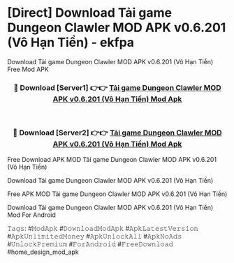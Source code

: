 # [Direct] Download Tải game Dungeon Clawler MOD APK v0.6.201 (Vô Hạn Tiền) - ekfpa
Download Tải game Dungeon Clawler MOD APK v0.6.201 (Vô Hạn Tiền) Free Mod APK

<div align="center">
<h3>🔴 Download [Server1] 👉👉 <a href="https://apk-comot.site?title=Tải_game_Dungeon_Clawler_MOD_APK_v0.6.201_(Vô_Hạn_Tiền)">Tải game Dungeon Clawler MOD APK v0.6.201 (Vô Hạn Tiền) Mod Apk</a></h3><br>

<h3>🔴 Download [Server2] 👉👉 <a href="https://apk-comot.site?title=Tải_game_Dungeon_Clawler_MOD_APK_v0.6.201_(Vô_Hạn_Tiền)">Tải game Dungeon Clawler MOD APK v0.6.201 (Vô Hạn Tiền) Mod Apk</a></h3>
</div>


Free Download APK MOD Tải game Dungeon Clawler MOD APK v0.6.201 (Vô Hạn Tiền)

Download Tải game Dungeon Clawler MOD APK v0.6.201 (Vô Hạn Tiền) 

Free APK MOD Tải game Dungeon Clawler MOD APK v0.6.201 (Vô Hạn Tiền) 

Download Tải game Dungeon Clawler MOD APK v0.6.201 (Vô Hạn Tiền) Mod For Android

𝚃𝚊𝚐𝚜: #𝙼𝚘𝚍𝙰𝚙𝚔 #𝙳𝚘𝚠𝚗𝚕𝚘𝚊𝚍𝙼𝚘𝚍𝙰𝚙𝚔 #𝙰𝚙𝚔𝙻𝚊𝚝𝚎𝚜𝚝𝚅𝚎𝚛𝚜𝚒𝚘𝚗 #𝙰𝚙𝚔𝚄𝚗𝚕𝚒𝚖𝚒𝚝𝚎𝚍𝙼𝚘𝚗𝚎𝚢 #𝙰𝚙𝚔𝚄𝚗𝚕𝚘𝚌𝚔𝙰𝚕𝚕 #𝙰𝚙𝚔𝙽𝚘𝙰𝚍𝚜 #𝚄𝚗𝚕𝚘𝚌𝚔𝙿𝚛𝚎𝚖𝚒𝚞𝚖 #𝙵𝚘𝚛𝙰𝚗𝚍𝚛𝚘𝚒𝚍 #𝙵𝚛𝚎𝚎𝙳𝚘𝚠𝚗𝚕𝚘𝚊𝚍 #home_design_mod_apk